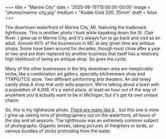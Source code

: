 +++
title = "Marine City"
date = '2025-06-15T15:00:00-00:00'
image = "photos/marine-city.jpg"
medium = "Kodak Gold 200, 35mm"
draft = false
+++

The downtown waterfront of Marine City, MI, featuring the trademark lighthouse. This is another photo I took while 
kayaking down the St. Clair River. I grew up in Marine City, and it's always fun to go back and visit as an adult.
Around 40% of the businesses in MC at any given time are antique shops. Some have been around for decades, though most 
close after a year or two and are then replaced by another business that itself has a relatively high likelihood of 
being an antique shop. So goes the cycle.

Many of the other businesses in the tiny downtown area are inexplicably niche, like a combination art gallery, specialty 
kitchenware shop and TTRPG/TCG store. *Two* different performing arts theaters. An old-timey candy shop.A shop that 
*only* sells popcorn. We're talking about a town with a population of 4,006. It's a weird place, at least an hour out of 
the way of anywhere you'd actually want to be in Michigan, but it's got its own unique charm.

So, this is my lighthouse photo. 
[There are many like it](https://www.google.com/search?q=marine+city+lighthouse&client=firefox-b-1-d&sca_esv=da5792c7619f0cb2&udm=2&biw=1271&bih=901&ei=XdrdaK6lF7Cfw8cPjYiy4AQ&ved=0ahUKEwjux-2ps4SQAxWwz_ACHQ2EDEwQ4dUDCBE&uact=5&oq=marine+city+lighthouse&gs_lp=Egtnd3Mtd2l6LWltZyIWbWFyaW5lIGNpdHkgbGlnaHRob3VzZTIFEAAYgAQyBhAAGAgYHjIGEAAYCBgeMgYQABgIGB5IvhpQkQlYghlwAngAkAEAmAFKoAGKBqoBAjEzuAEDyAEA-AEBmAIPoALKBsICChAAGIAEGIoFGEPCAggQABiABBixA8ICBhAAGAcYHpgDAIgGAZIHAjE1oAesLLIHAjEzuAe9BsIHBTAuNy44yAcs&sclient=gws-wiz-img).
, but this one is mine
I grew up seeing tons of photographers out on the waterfront, all hours of the day and all seasons. The lighthouse was an extremely common 
subject of photographs. Gigantic lenses, taking pictures of freighters or birds, or various bundles of sticks protruding 
from the water.